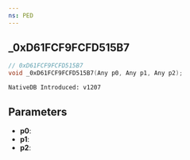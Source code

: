 ```yaml
---
ns: PED
---
```

## _0xD61FCF9FCFD515B7

```c
// 0xD61FCF9FCFD515B7
void _0xD61FCF9FCFD515B7(Any p0, Any p1, Any p2);
```

```
NativeDB Introduced: v1207
```

## Parameters
* **p0**:
* **p1**:
* **p2**:
